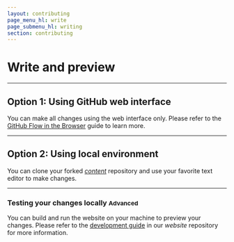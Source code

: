 ```yaml
---
layout: contributing
page_menu_hl: write
page_submenu_hl: writing
section: contributing
---
```


# Write and preview

<hr>

## <span class="text-muted">Option 1: </span> Using GitHub web interface
You can make all changes using the web interface only. Please refer to the [GitHub Flow in the Browser](https://help.github.com/articles/github-flow-in-the-browser/) guide to learn more.

<hr>

## <span class="text-muted">Option 2: </span> Using local environment
You can clone your forked [*content*](https://github.com/developer-portal/content) repository and use your favorite text editor to make changes.

<hr>

### Testing your changes locally <small><span class="label label-danger">Advanced</span></small>
You can build and run the website on your machine to preview your changes. Please refer to the [development guide](https://github.com/developer-portal/website/blob/master/DEVELOPMENT.md) in our *website* repository for more information.
